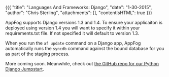 {{{
  "title": "Languages And Frameworks: Django",
  "date": "1-30-2015",
  "author": "Chris Sterling",
  "attachments": [],
  "contentIsHTML": true
}}}

<p>AppFog supports Django versions 1.3 and 1.4. To ensure your applicaiton is deployed using version 1.4 you will want to specify it within your requirements.txt file. If not specified it will default to version 1.3.</p>
<p>When you run the <code>af update</code> command on a Django app, AppFog automatically runs the <code>syncdb</code> command against the bound database for you as part of the staging process.</p>
<p>More coming soon. Meanwhile, check out <a href="https://github.com/appfog/af-python-django">the GitHub repo for our Python Django Jumpstart</a>.</p>
